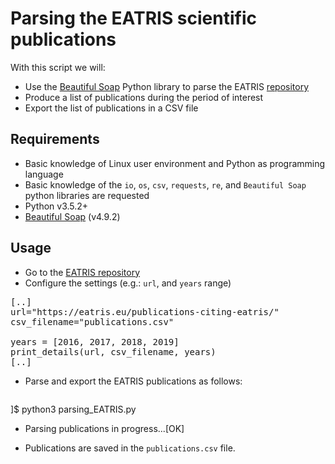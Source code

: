 # Parsing the EATRIS scientific publications

With this script we will:

* Use the [Beautiful Soap](https://www.crummy.com/software/BeautifulSoup/bs4/doc/) Python library to parse the EATRIS [repository](https://eatris.eu/publications-citing-eatris/)
* Produce a list of publications during the period of interest
* Export the list of publications in a CSV file

## Requirements

* Basic knowledge of Linux user environment and Python as programming language
* Basic knowledge of the `io`, `os`, `csv`, `requests`, `re`, and `Beautiful Soap` python libraries are requested
* Python v3.5.2+
* [Beautiful Soap](https://www.crummy.com/software/BeautifulSoup/bs4/doc/) (v4.9.2)

## Usage

* Go to the [EATRIS repository](https://eatris.eu/publications-citing-eatris/)
* Configure the settings (e.g.: `url`, and `years` range)

<pre>
[..]
url="https://eatris.eu/publications-citing-eatris/"
csv_filename="publications.csv"

years = [2016, 2017, 2018, 2019]
print_details(url, csv_filename, years)
[..]
</pre>

* Parse and export the EATRIS publications as follows:
  <pre>
]$ python3 parsing_EATRIS.py

- Parsing publications in progress...[OK]
  </pre>

* Publications are saved in the `publications.csv` file.
